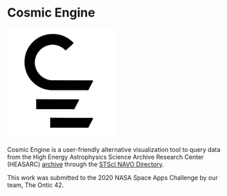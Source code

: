 # Cosmic Engine
![Cosmic Engine](https://github.com/cubetastic33/cosmic-engine/blob/main/static/images/logo_black_256.png)

Cosmic Engine is a user-friendly alternative visualization tool to query data from the High Energy Astrophysics Science Archive Research Center (HEASARC) [archive](https://heasarc.gsfc.nasa.gov/) through the [STScI NAVO Directory](http://vao.stsci.edu/keyword-search/).

This work was submitted to the 2020 NASA Space Apps Challenge by our team, The Ontic 42.
